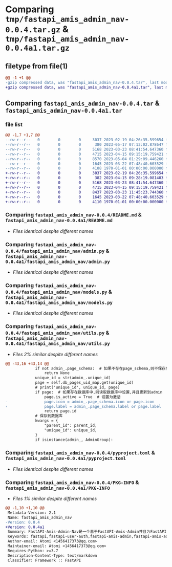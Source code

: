 # Comparing `tmp/fastapi_amis_admin_nav-0.0.4.tar.gz` & `tmp/fastapi_amis_admin_nav-0.0.4a1.tar.gz`

## filetype from file(1)

```diff
@@ -1 +1 @@
-gzip compressed data, was "fastapi_amis_admin_nav-0.0.4.tar", last modified: Wed May 17 07:13:22 2023, max compression
+gzip compressed data, was "fastapi_amis_admin_nav-0.0.4a1.tar", last modified: Sat Apr 15 09:28:24 2023, max compression
```

## Comparing `fastapi_amis_admin_nav-0.0.4.tar` & `fastapi_amis_admin_nav-0.0.4a1.tar`

### file list

```diff
@@ -1,7 +1,7 @@
--rw-r--r--   0        0        0     3037 2023-02-19 04:26:35.599654 fastapi_amis_admin_nav-0.0.4/README.md
--rw-r--r--   0        0        0      380 2023-05-17 07:13:02.878647 fastapi_amis_admin_nav-0.0.4/fastapi_amis_admin_nav/__init__.py
--rw-r--r--   0        0        0     5168 2023-03-23 08:41:54.647360 fastapi_amis_admin_nav-0.0.4/fastapi_amis_admin_nav/admin.py
--rw-r--r--   0        0        0     4715 2023-04-15 09:15:19.759421 fastapi_amis_admin_nav-0.0.4/fastapi_amis_admin_nav/models.py
--rw-r--r--   0        0        0     8570 2023-05-04 01:29:09.446260 fastapi_amis_admin_nav-0.0.4/fastapi_amis_admin_nav/utils.py
--rw-r--r--   0        0        0     1645 2023-03-22 07:48:40.603529 fastapi_amis_admin_nav-0.0.4/pyproject.toml
--rw-r--r--   0        0        0     4108 1970-01-01 00:00:00.000000 fastapi_amis_admin_nav-0.0.4/PKG-INFO
+-rw-r--r--   0        0        0     3037 2023-02-19 04:26:35.599654 fastapi_amis_admin_nav-0.0.4a1/README.md
+-rw-r--r--   0        0        0      382 2023-04-15 09:28:19.081403 fastapi_amis_admin_nav-0.0.4a1/fastapi_amis_admin_nav/__init__.py
+-rw-r--r--   0        0        0     5168 2023-03-23 08:41:54.647360 fastapi_amis_admin_nav-0.0.4a1/fastapi_amis_admin_nav/admin.py
+-rw-r--r--   0        0        0     4715 2023-04-15 09:15:19.759421 fastapi_amis_admin_nav-0.0.4a1/fastapi_amis_admin_nav/models.py
+-rw-r--r--   0        0        0     8437 2023-03-23 11:45:23.744360 fastapi_amis_admin_nav-0.0.4a1/fastapi_amis_admin_nav/utils.py
+-rw-r--r--   0        0        0     1645 2023-03-22 07:48:40.603529 fastapi_amis_admin_nav-0.0.4a1/pyproject.toml
+-rw-r--r--   0        0        0     4110 1970-01-01 00:00:00.000000 fastapi_amis_admin_nav-0.0.4a1/PKG-INFO
```

### Comparing `fastapi_amis_admin_nav-0.0.4/README.md` & `fastapi_amis_admin_nav-0.0.4a1/README.md`

 * *Files identical despite different names*

### Comparing `fastapi_amis_admin_nav-0.0.4/fastapi_amis_admin_nav/admin.py` & `fastapi_amis_admin_nav-0.0.4a1/fastapi_amis_admin_nav/admin.py`

 * *Files identical despite different names*

### Comparing `fastapi_amis_admin_nav-0.0.4/fastapi_amis_admin_nav/models.py` & `fastapi_amis_admin_nav-0.0.4a1/fastapi_amis_admin_nav/models.py`

 * *Files identical despite different names*

### Comparing `fastapi_amis_admin_nav-0.0.4/fastapi_amis_admin_nav/utils.py` & `fastapi_amis_admin_nav-0.0.4a1/fastapi_amis_admin_nav/utils.py`

 * *Files 2% similar despite different names*

```diff
@@ -43,16 +43,14 @@
             if not admin_.page_schema:  # 如果不存在page_schema,则不保存到数据库
                 return None
             unique_id = str(admin_.unique_id)
             page = self.db_pages_uid_map.get(unique_id)
             # print('unique_id', unique_id, page)
             if page:  # 如果存在数据库中,则读取数据库中设置,并且更新到admin
                 page.is_active = True  # 设置为激活
-                page.icon = admin_.page_schema.icon or page.icon
-                page.label = admin_.page_schema.label or page.label
                 return page.id
             # 保存到数据库
             kwargs = {
                 "parent_id": parent_id,
                 "unique_id": unique_id,
             }
             if isinstance(admin_, AdminGroup):
```

### Comparing `fastapi_amis_admin_nav-0.0.4/pyproject.toml` & `fastapi_amis_admin_nav-0.0.4a1/pyproject.toml`

 * *Files identical despite different names*

### Comparing `fastapi_amis_admin_nav-0.0.4/PKG-INFO` & `fastapi_amis_admin_nav-0.0.4a1/PKG-INFO`

 * *Files 1% similar despite different names*

```diff
@@ -1,10 +1,10 @@
 Metadata-Version: 2.1
 Name: fastapi_amis_admin_nav
-Version: 0.0.4
+Version: 0.0.4a1
 Summary: FastAPI-Amis-Admin-Nav是一个基于FastAPI-Amis-Admin并且为FastAPI-Amis-Admin提供可视化导航页面管理的拓展库.
 Keywords: fastapi,fastapi-user-auth,fastapi-amis-admin,fastapi-amis-admin-nav
 Author-email: Atomi <1456417373@qq.com>
 Maintainer-email: Atomi <1456417373@qq.com>
 Requires-Python: >=3.7
 Description-Content-Type: text/markdown
 Classifier: Framework :: FastAPI
```

